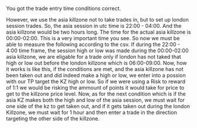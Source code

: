 You got the trade entry time conditions correct.

However, we use the asia killzone not to take trades in, but to set up london session trades. So, the asia session in utc time is 22:00 - 04:00. And the asia killzone would be two hours long. The time for the actual asia killzone is 00:00-02:00. This is a very important time you see. So now we must be able to measure the following according to the csv. If during the 22:00 - 4:00 time frame, the session high or low was made during the 00:00-02:00 asia killzone, we are eligable for a trade only if london has not taked that high or low out before the london killzone which is 06:00-09:00. Now, how it works is like this, if the conditions are met, and the asia killzone has not been taken out and did indeed make a high or low, we enter into a possion with our TP target the KZ high or low. So if we were using a Risk to reward of 1:1 we would be risking the ammount of points it would take for price to get to the killzone price level. Now, as for the next condition which is if the asia KZ makes both the high and low of the asia session, we must wait for one side of the kz to get taken out, and if it gets taken out during the london Killzone, we must wait for 1 hour and then enter a trade in the direction targeting the other side of the killzone.